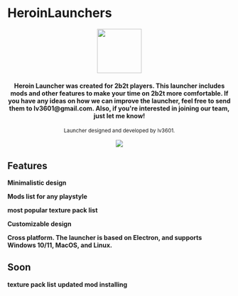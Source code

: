# HeroinLaunchers

<p align="center">
  <img src="image/icon.png" width="100px">
</p>

<h4 align="center">
  Heroin Launcher was created for 2b2t players. This launcher includes mods and other features to make your time on 2b2t more comfortable. If you have any ideas on how we can improve the launcher, feel free to send them to lv3601@gmail.com. Also, if you're interested in joining our team, just let me know!
</h4>

<p align="center">
  <sub>Launcher designed and developed by lv3601.</sub>
</p>

<p align="center">
  <img src="image/screenshoot.png">
</p>



## Features
**Minimalistic design**

**Mods list for any playstyle**

**most popular texture pack list**

**Customizable design**

**Cross platform. The launcher is based on Electron, and supports  Windows 10/11,  MacOS, and  Linux.**




## Soon
**texture pack list**
**updated mod installing**
